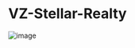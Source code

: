 # VZ-Stellar-Realty

![image](https://github.com/user-attachments/assets/c916b30a-1255-451f-a5c2-9735a7c5cd68)
